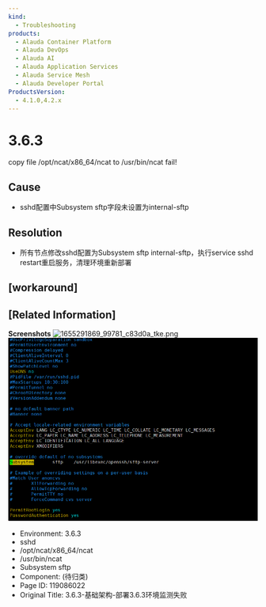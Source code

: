 ```yaml
---
kind:
  - Troubleshooting
products:
  - Alauda Container Platform
  - Alauda DevOps
  - Alauda AI
  - Alauda Application Services
  - Alauda Service Mesh
  - Alauda Developer Portal
ProductsVersion:
  - 4.1.0,4.2.x
---
```

<!-- A type of document that involves encountering a fault, diagnosing it, performing root cause analysis, and providing solutions. -->

# 3.6.3

copy file /opt/ncat/x86_64/ncat to /usr/bin/ncat fail!

## Cause
- sshd配置中Subsystem sftp字段未设置为internal-sftp

## Resolution
- 所有节点修改sshd配置为Subsystem sftp internal-sftp，执行service sshd restart重启服务，清理环境重新部署

## [workaround]

## [Related Information]
**Screenshots**
![1655291869_99781_c83d0a_tke.png](https://pro-upload-center.kefutoutiao.com/tid99781/1655291869_99781_c83d0a_tke.png?OSSAccessKeyId=bPexlr6MCcadDhfu&Expires=1688107718&Signature=2cYrhs7jdMAi4FPiXx4P4j0F1lA%3D)
![image_1655292367659_r3sl8.png](assets/3-6-3-ji-chu-jia-gou-bu-shu-3-6-3huan-jing-jian-ce-shi-bai/image_1655292367659_r3sl8.png)
- Environment: 3.6.3
- sshd
- /opt/ncat/x86_64/ncat
- /usr/bin/ncat
- Subsystem sftp
- Component: (待归类)
- Page ID: 119086022
- Original Title: 3.6.3-基础架构-部署3.6.3环境监测失败
